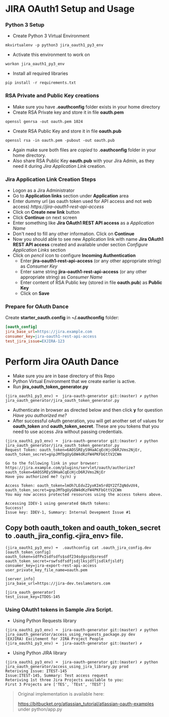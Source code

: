 JIRA OAuth1 Setup and Usage
====================

### Python 3 Setup
* Create Python 3 Virtual Environment
```
mkvirtualenv -p python3 jira_oauth1_py3_env
```
* Activate this environment to work on
```
workon jira_oauth1_py3_env
```
* Install all required libraries
```
pip install -r requirements.txt
```

### RSA Private and Public Key creations
* Make sure you have **.oauthconfig** folder exists in your home directory
* Create RSA Private key and store it in file **oauth.pem**
```
openssl genrsa -out oauth.pem 1024
```
* Create RSA Public Key and store it in file **oauth.pub**
```
openssl rsa -in oauth.pem -pubout -out oauth.pub
```
* Again make sure both files are *copied* to **.oauthconfig** folder in your home directory.
* Also share RSA Public Key **oauth.pub** with your Jira Admin, as they need it during _Jira Application Link_ creation.


### Jira Application Link Creation Steps
* Logon as a Jira Administrator
* Go to **Application links** section under **Application** area
* Enter dummy url (as oauth token used for API access and not web access) *https://jira-oauth1-rest-api-access*
* Click on **Create new link** button
* Click **Continue** on next screen
* Enter something like **Jira OAuth1 REST API access** as a *Application Name*
* Don't need to fill any other information. Click on **Continue**
* Now you should able to see new Application link with name **Jira OAuth1 REST API access** created and available under section *Configure Application Links* section
* Click on *pencil* icon to configure **Incoming Authentication**
  * Enter **jira-oauth1-rest-api-access** (or any other appropriate string) as *Consumer Key*
  * Enter same string **jira-oauth1-rest-api-access** (or any other appropriate string) as *Consumer Name*
  * Enter content of RSA Public key (stored in file **oauth.pub**) as **Public Key**
  * Click on **Save**

### Prepare for OAuth Dance
Create **starter_oauth.config** in **~/.oauthconfig** folder:
```ini
[oauth_config]
jira_base_url=https://jira.example.com
consumer_key=jira-oauth1-rest-api-access
test_jira_issue=EXJIRA-123
```

Perform Jira OAuth Dance
================
* Make sure you are in base directory of this Repo
* Python Virtual Environment that we create earlier is active.
* Run **jira_oauth_token_generator.py**
```
(jira_oauth1_py3_env) ➜  jira-oauth-generator git:(master) ✗ python jira_oauth_generator/jira_oauth_token_generator.py
```
* Authenticate in browser as directed below and then click **y** for question *Have you authorized me?*
* After successful oAuth generation, you will get another set of values for **oauth_token** and **oauth_token_secret**. These are you tokens that you need to use access Jira without passing credentials.
```
(jira_oauth1_py3_env) ➜  jira-oauth-generator git:(master) ✗ python jira_oauth_generator/jira_oauth_token_generator.py
Request Token: oauth_token=6AOSSREyS9HaACqEcHjcD6RJVms2NjEr, oauth_token_secret=gnpJMfbgUyG8W4dKzFW4PKFbGttV2CWm

Go to the following link in your browser: https://jira.example.com/plugins/servlet/oauth/authorize?oauth_token=6AOSSREyS9HaACqEcHjcD6RJVms2NjEr
Have you authorized me? (y/n) y

Access Token: oauth_token=lmOh7LEdvZ2yxKIm5rdQY2ZfZqNdvUV4, oauth_token_secret=gnpJMfbgUyG8W4dKzFW4PKFbGttV2CWm
You may now access protected resources using the access tokens above.

Accessing IDEV-1 using generated OAuth tokens:
Success!
Issue key: IDEV-1, Summary: Internal Devepment Issue #1
```

## Copy both oauth_token and oauth_token_secret to .oauth_jira_config.<jira_env> file.
```
(jira_oauth1_py3_env) ➜  .oauthconfig cat .oauth_jira_config.dev
[oauth_token_config]
oauth_token=sdfPxIsdfsdfs$sdf234sdgssd$sresdf
oauth_token_secret=rswfsdfsdfjsdjlksjdfljsdlkfjsldfj
consumer_key=jira-export-rest-api-access
user_private_key_file_name=oauth.pem

[server_info]
jira_base_url=https://jira-dev.teslamotors.com

[jira_oauth_generator]
test_issue_key=ITDOS-145
```

### Using OAuth1 tokens in Sample Jira Script.
* Using Python Requests library
```
(jira_oauth1_py3_env) ➜  jira-oauth-generator git:(master) ✗ python jira_oauth_generator/access_using_requests_package.py dev
(EXJIRA) Excitement for JIRA Project People
(jira_oauth1_py3_env) ➜  jira-oauth-generator git:(master) ✗
```
* Using Python JIRA library
```
(jira_oauth1_py3_env) ➜  jira-oauth-generator git:(master) ✗ python jira_oauth_generator/access_using_jira_library.py prod
Reteriving Issue: ITEST-145
Issue:ITEST-145, Summary: Test access request
Reteriving 1st three Jira Projects available to you:
First 3 Projects are ['TES', 'TEst', 'TEST']
```

>Original implementation is available here:
>
> https://bitbucket.org/atlassian_tutorial/atlassian-oauth-examples under python/app.py
